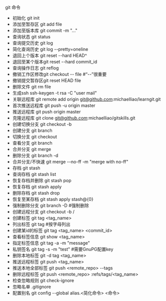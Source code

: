 git 命令

* 初始化	git init
* 添加至暂存区	git add file
* 添加至版本库	git commit -m "..."
* 查询状态	git status
* 查询提交历史	git log
* 简化查询历史	git log --pretty=oneline
* 退回上个版本	git reset --hard HEAD^
* 退回至某个版本git reset --hard commit_id
* 查询操作日志	git reflog
* 撤销工作区修改git checkout -- file  #“--”很重要
* 撤销提交暂存区git reset HEAD file
* 删除文件	git rm file
* 生成ssh	ssh-keygen -t rsa -C "user mail"
* 关联远程库	git remote add origin git@github.com:michaelliao/learngit.git
* 首次推送远程库   git push -u origin master
* 推送远程库       git push origin master
* 克隆远程库       git clone git@github.com:michaelliao/gitskills.git
* 创建切换分支     git checkout -b <name>
* 创建分支         git branch <name>
* 切换分支         git checkout <name>
* 查看分支         git branch
* 合并分支         git merge <name>
* 删除分支         git branch -d <name>
* 合并分支/不快速  git merge --no-ff -m "merge with no-ff" <name>
* 存档             git stash
* 查询存档         git stash list
* 恢复存档并删除   git stash pop
* 恢复存档         git stash apply
* 删除存档         git stash drop
* 恢复至某存档     git stash apply stash@{0}
* 强制删除分支     git branch -D <name>   #强制删除
* 创建远程分支     git checkout -b <name1> <repo>/<name2>
* 创建标签         git tag <tag_name>
* 列出标签         git tag            #按字母列出
* 创建某id的标签   git tag <tag_name> <commit_id>
* 查看标签信息     git show <tag_name>
* 指定标签信息     git tag -a <tagname> -m "message"
* 私钥签名         git tag -s <tagname> -m "test" <commit> #需要GnuPG配置key
* 删除本地标签     git -d tag <tag_name>
* 推送远程标签     git push <repo> <tag_name>
* 推送本地全部标签 git push <remote_repo> --tags
* 删除远程标签     git push <remote_repo> :refs/tags/<tag_name>
* 检查忽略规则     git check-ignore
* 忽略名单         .gitignore
* 配置别名         git config --global alias.<简化命令> <命令>

